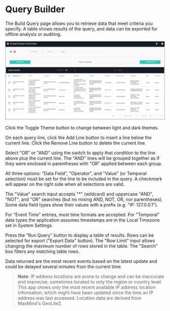 # Query Builder

The Build Query page allows you to retrieve data that meet criteria you specify. A table shows results of the query, and data can be exported for offline analysis or auditing.

![Query](images/query.png "Query Builder interface")

Click the Toggle Theme button to change between light and dark themes.

On each query line, click the Add Line button to insert a line below the current line. Click the Remove Line button to delete the current line.

Select "OR" or "AND" using the switch to apply that condition to the line above plus the current line. The "AND" lines will be grouped together as if they were enclosed in parentheses with "OR" applied between each group.

All three options: "Data Field", "Operator", and "Value" (or Temporal selection) must be set for the line to be included in the query. A checkmark will appear on the right side when all selections are valid.

The "Value" search input accepts "*" (wildcard) and uppercase "AND", "NOT", and "OR" searches (but no mixing AND, NOT, OR, nor parentheses). Some data field types show their values with a prefix (e.g. "IP: 127.0.0.1").

For "Event Time" entries, most time formats are accepted. For "Temporal" data types the application assumes timestamps are in the Local Timezone set in System Settings.

Press the "Run Query" button to display a table of results. Rows can be selected for export ("Export Data" button). The "Row Limit" input allows changing the maximum number of rows stored in the table. The "Search" box filters any matching table rows.

Data returned are the most recent events based on the latest update and could be delayed several minutes from the current time.

>**Note**: IP address locations are prone to change and can be inaccurate and imprecise, sometimes located to only the region or country level. This app shows only the most recent available IP address location information, which might have been updated since the time an IP address was last accessed. Location data are derived from MaxMind's GeoLite2.